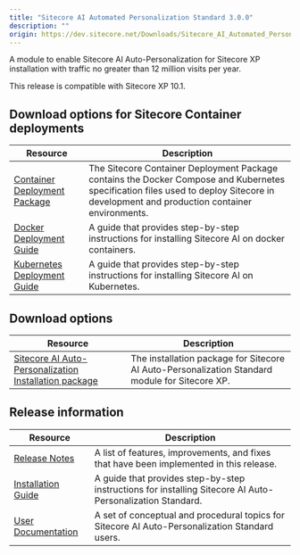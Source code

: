 ```yaml
---
title: "Sitecore AI Automated Personalization Standard 3.0.0"
description: ""
origin: https://dev.sitecore.net/Downloads/Sitecore_AI_Automated_Personalization_Standard/3x/Sitecore_AI_Automated_Personalization_Standard_300.aspx
---
```


A module to enable Sitecore AI Auto-Personalization for Sitecore XP installation with traffic no greater than 12 million visits per year.

  <Alert variant='warning' mb={4}>
    <AlertIcon />
    This release is compatible with Sitecore XP 10.1.
  </Alert>
  

## Download options for Sitecore Container deployments

 | Resource | Description |
 | --- | --- |
 | [Container Deployment Package](https://github.com/Sitecore/container-deployment/releases) | The Sitecore Container Deployment Package contains the Docker Compose and Kubernetes specification files used to deploy Sitecore in development and production container environments. |
 | [Docker Deployment Guide](https://scdp.blob.core.windows.net/downloads/Sitecore%20AI%20Automated%20Personalization%20Standard/3x/Sitecore%20AI%20Automated%20Personalization%20Standard%20300/Secure/Sitecore_AI_3_0_Installation_Guide_with_Docker_Containers-en.pdf) | A guide that provides step-by-step instructions for installing Sitecore AI on docker containers. |
 | [Kubernetes Deployment Guide](https://scdp.blob.core.windows.net/downloads/Sitecore%20AI%20Automated%20Personalization%20Standard/3x/Sitecore%20AI%20Automated%20Personalization%20Standard%20300/Secure/Sitecore_AI_3_0_Installation_Guide_with_Kubernetes-en.pdf) | A guide that provides step-by-step instructions for installing Sitecore AI on Kubernetes. |

## Download options

 | Resource | Description |
 | --- | --- |
 | [Sitecore AI Auto-Personalization Installation package](https://scdp.blob.core.windows.net/downloads/Sitecore%20AI%20Automated%20Personalization%20Standard/3x/Sitecore%20AI%20Automated%20Personalization%20Standard%20300/Secure/Sitecore.AI.Standard.3.0.0.rev.00099.zip) | The installation package for Sitecore AI Auto-Personalization Standard module for Sitecore XP. |

## Release information

 | Resource | Description |
 | --- | --- |
 | [Release Notes](/downloads/Sitecore_AI_Automated_Personalization_Standard/3x/Sitecore_AI_Automated_Personalization_Standard_300/Release_Notes) | A list of features, improvements, and fixes that have been implemented in this release. |
 | [Installation Guide](https://scdp.blob.core.windows.net/downloads/Sitecore%20AI%20Automated%20Personalization%20Standard/3x/Sitecore%20AI%20Automated%20Personalization%20Standard%20300/Secure/Installation_Guide_for_Sitecore_AI_Automated_Personalization_Standard_3_0.pdf) | A guide that provides step-by-step instructions for installing Sitecore AI Auto-Personalization Standard. |
 | [User Documentation](https://doc.sitecore.com/users/101/sitecore-experience-platform/en/sitecore-ai---automated-personalization.html) | A set of conceptual and procedural topics for Sitecore AI Auto-Personalization Standard users. |